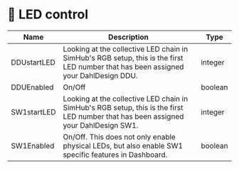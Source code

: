 # 🚥 LED control

<table data-view="cards"><thead><tr><th>Name</th><th>Description</th><th>Type</th></tr></thead><tbody><tr><td>DDUstartLED</td><td>Looking at the collective LED chain in SimHub's RGB setup, this is the first LED number that has been assigned your DahlDesign DDU.</td><td>integer</td></tr><tr><td>DDUEnabled</td><td>On/Off</td><td>boolean</td></tr><tr><td>SW1startLED</td><td>Looking at the collective LED chain in SimHub's RGB setup, this is the first LED number that has been assigned your DahlDesign SW1.</td><td>integer</td></tr><tr><td>SW1Enabled</td><td>On/Off. This does not only enable physical LEDs, but also enable SW1 specific features in Dashboard.</td><td>boolean</td></tr></tbody></table>
